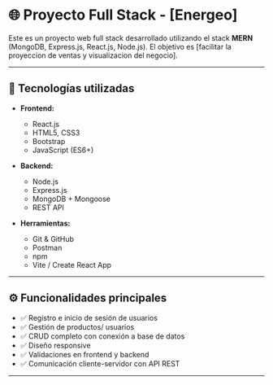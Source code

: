 # 🌐 Proyecto Full Stack - [Energeo]

Este es un proyecto web full stack desarrollado utilizando el stack **MERN** (MongoDB, Express.js, React.js, Node.js). El objetivo es [facilitar la proyeccion de ventas y visualizacion del negocio].

---

## 🚀 Tecnologías utilizadas

- **Frontend:**
  - React.js
  - HTML5, CSS3
  - Bootstrap
  - JavaScript (ES6+)

- **Backend:**
  - Node.js
  - Express.js
  - MongoDB + Mongoose
  - REST API

- **Herramientas:**
  - Git & GitHub
  - Postman
  - npm
  - Vite / Create React App 

---

## ⚙️ Funcionalidades principales

- ✅ Registro e inicio de sesión de usuarios
- ✅ Gestión de productos/ usuarios 
- ✅ CRUD completo con conexión a base de datos
- ✅ Diseño responsive
- ✅ Validaciones en frontend y backend
- ✅ Comunicación cliente-servidor con API REST

---
